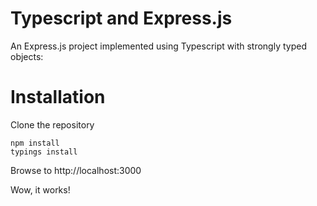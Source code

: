 Typescript and Express.js 
====================

An Express.js project implemented using Typescript with strongly typed objects:

# Installation

Clone the repository

```
npm install 
typings install
```

Browse to http://localhost:3000

Wow, it works!